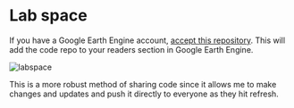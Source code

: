 # Lab space

If you have a Google Earth Engine account, [accept this repository](https://code.earthengine.google.com/?accept_repo=users/samapriya/himb-gee-2021). This will add the code repo to your readers section in Google Earth Engine.

![labspace](https://user-images.githubusercontent.com/6677629/118592919-6abc2c00-b76c-11eb-882c-f6b2b636743d.gif)

This is a more robust method of sharing code since it allows me to make changes and updates and push it directly to everyone as they hit refresh.
